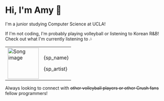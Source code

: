 # Hi, I'm Amy :watermelon:

I'm a junior studying Computer Science at UCLA!

If I'm not coding, I'm probably playing volleyball or listening to Korean R&B!
Check out what I'm currently listening to :notes:

<table style="border-spacing:15px;border:0px">
    <tr>
        <td>
            <a href={sp_link}>
                <img src={sp_img} alt="Song image" width="100px" height="100px">
            </a>
        </td>
        <td>
            <p>{sp_name}</p>
            <p>{sp_artist}</p>
        </td>
    </tr>
  </table>


Always looking to connect with ~~other volleyball players or other Crush fans~~ fellow programmers!

<!--
**asywe16/asywe16** is a ✨ _special_ ✨ repository because its `README.md` (this file) appears on your GitHub profile.

Here are some ideas to get you started:

- 🔭 I’m currently working on ...
- 🌱 I’m currently learning ...
- 👯 I’m looking to collaborate on ...
- 🤔 I’m looking for help with ...
- 💬 Ask me about ...
- 📫 How to reach me: ...
- 😄 Pronouns: ...
- ⚡ Fun fact: ...
-->
